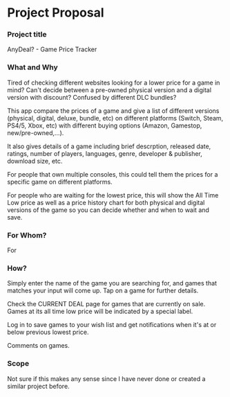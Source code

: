 # Project Proposal

### Project title

AnyDeal? - Game Price Tracker

### What and Why
Tired of checking different websites looking for a lower price for a game in mind? Can't decide between a pre-owned physical version and a digital version with discount? Confused by different DLC bundles?  

This app compare the prices of a game and give a list of different versions (physical, digital, deluxe, bundle, etc) on different platforms (Switch, Steam, PS4/5, Xbox, etc) with different buying options (Amazon, Gamestop, new/pre-owned,...).

It also gives details of a game including brief descrption, released date, ratings, number of players, languages, genre, developer & publisher, download size, etc.

For people that own multiple consoles, this could tell them the prices for a specific game on different platforms.

For people who are waiting for the lowest price, this will show the All Time Low price as well as a price history chart for both physical and digital versions of the game so you can decide whether and when to wait and save.

### For Whom?

For 

### How?

Simply enter the name of the game you are searching for, and games that matches your input will come up. Tap on a game for further details.

Check the CURRENT DEAL page for games that are currently on sale. Games at its all time low price will be indicated by a special label.

Log in to save games to your wish list and get notifications when it's at or below previous lowest price.

Comments on games.

### Scope

Not sure if this makes any sense since I have never done or created a similar project before.

